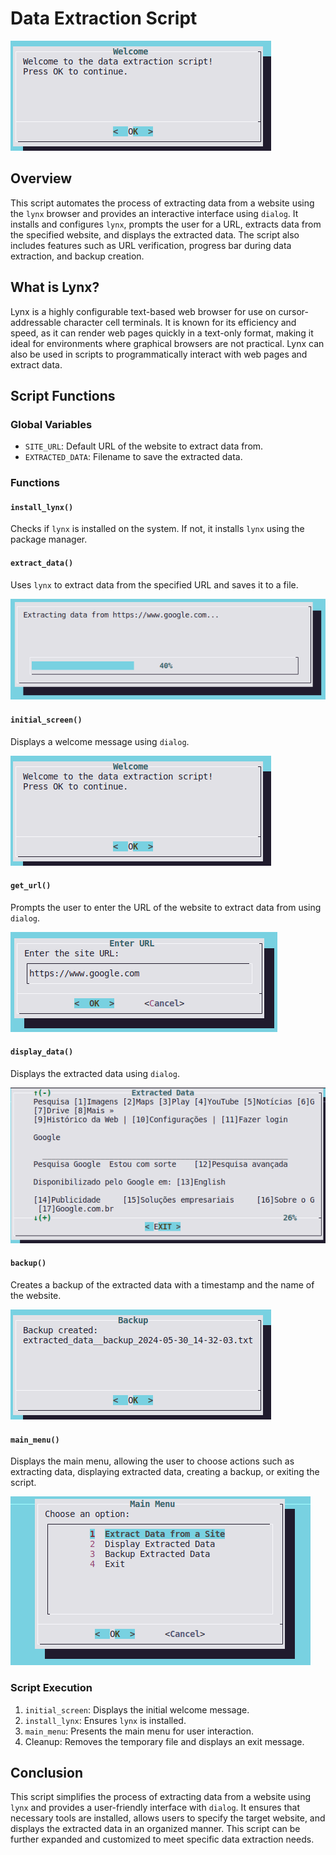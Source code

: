 # Data Extraction Script

![homepage](./images/homepage.png)

## Overview

This script automates the process of extracting data from a website using the `lynx` browser and provides an interactive interface using `dialog`. It installs and configures `lynx`, prompts the user for a URL, extracts data from the specified website, and displays the extracted data. The script also includes features such as URL verification, progress bar during data extraction, and backup creation.

## What is Lynx?

Lynx is a highly configurable text-based web browser for use on cursor-addressable character cell terminals. It is known for its efficiency and speed, as it can render web pages quickly in a text-only format, making it ideal for environments where graphical browsers are not practical. Lynx can also be used in scripts to programmatically interact with web pages and extract data.

## Script Functions

### Global Variables

- `SITE_URL`: Default URL of the website to extract data from.
- `EXTRACTED_DATA`: Filename to save the extracted data.

### Functions

#### `install_lynx()`

Checks if `lynx` is installed on the system. If not, it installs `lynx` using the package manager.

#### `extract_data()`

Uses `lynx` to extract data from the specified URL and saves it to a file.

![extractingdata](./images/extracting.png)

#### `initial_screen()`

Displays a welcome message using `dialog`.

![homepage](./images/homepage.png)

#### `get_url()`

Prompts the user to enter the URL of the website to extract data from using `dialog`.

![geturl.png](./images/geturl.png)

#### `display_data()`

Displays the extracted data using `dialog`.

![extracteddata](./images/dataextracted.png)

#### `backup()`

Creates a backup of the extracted data with a timestamp and the name of the website.

![backup](./images/backupimage.png)

#### `main_menu()`

Displays the main menu, allowing the user to choose actions such as extracting data, displaying extracted data, creating a backup, or exiting the script.

![mainmenu](./images/mainmenu.png)

### Script Execution

1. `initial_screen`: Displays the initial welcome message.
2. `install_lynx`: Ensures `lynx` is installed.
3. `main_menu`: Presents the main menu for user interaction.
4. Cleanup: Removes the temporary file and displays an exit message.

## Conclusion

This script simplifies the process of extracting data from a website using `lynx` and provides a user-friendly interface with `dialog`. It ensures that necessary tools are installed, allows users to specify the target website, and displays the extracted data in an organized manner. This script can be further expanded and customized to meet specific data extraction needs.